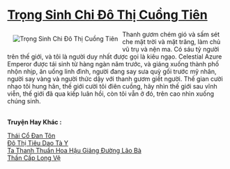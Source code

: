 <a href="https://truyenwiki.net/trong-sinh-chi-do-thi-cuong-tien.36142/" title="Trọng Sinh Chi Đô Thị Cuồng Tiên"><h1>Trọng Sinh Chi Đô Thị Cuồng Tiên</h1></a><div style="display:table"><img align="right" style="float: left; padding: 10px;" src="https://truyenwiki.net/a/img/str/src/36142.jpg" alt="Trọng Sinh Chi Đô Thị Cuồng Tiên">Thanh gươm chém gió và sấm sét che mặt trời và mặt trăng, làm chủ vũ trụ và nện ma. Có sáu tỷ người trên thế giới, và tôi là người duy nhất được gọi là kiêu ngạo. Celestial Azure Emperor được tái sinh từ hàng ngàn năm trước, và giáng xuống thành phố nhộn nhịp, ăn uống linh đình, người đang say sưa quỳ gối trước mỹ nhân, người say vàng và người thức dậy với thanh gươm giết người. Thế gian cười nhạo tôi hung hãn, thế giới cười tôi điên cuồng, hãy nhìn thế giới sau vĩnh viễn, thế giới đã qua kiếp luân hồi, còn tôi vẫn ở đó, trên cao nhìn xuống chúng sinh.</div><p><br><b>Truyện Hay Khác :</b></p><a href="https://truyenwiki.net/thai-co-dan-ton.35296/" alt="Thái Cổ Đan Tôn">Thái Cổ Đan Tôn</a><br/><a href="https://github.com/nownovels/topcv/tree/master/truyenhay/36390" alt="Đô Thị Tiêu Dao Tà Y">Đô Thị Tiêu Dao Tà Y</a><br/><a href="https://github.com/nownovels/topcv/tree/master/truyenhay/36961" alt="Ta Thanh Thuần Hoa Hậu Giảng Đường Lão Bà">Ta Thanh Thuần Hoa Hậu Giảng Đường Lão Bà</a><br/><a href="https://sangtacviet.wordpress.com/2020/10/22/than-cap-long-ve/" alt="Thần Cấp Long Vệ">Thần Cấp Long Vệ</a><br/>